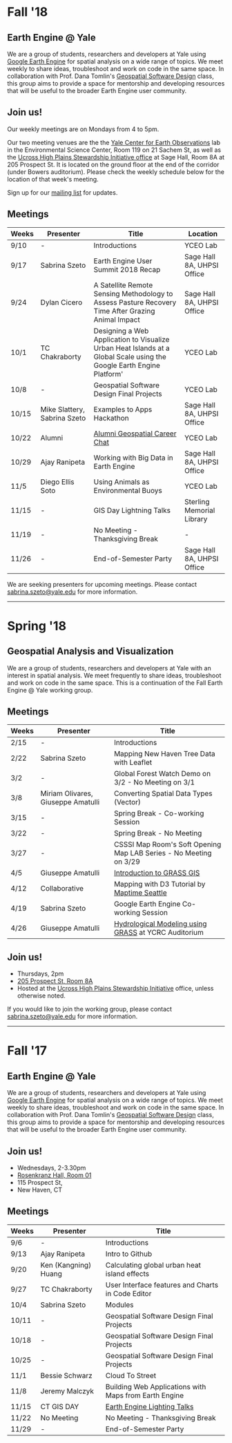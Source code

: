 # Fall '18

## Earth Engine @ Yale

We are a group of students, researchers and developers at Yale using [Google Earth Engine](https://earthengine.google.com) for spatial analysis on a wide range of topics. We meet weekly to share ideas, troubleshoot and work on code in the same space. In collaboration with Prof. Dana Tomlin's [Geospatial Software Design](https://environment.yale.edu/courses/2018-2019/detail/754/) class, this group aims to provide a space for mentorship and developing resources that will be useful to the broader Earth Engine user community.

## Join us!
Our weekly meetings are on Mondays from 4 to 5pm. 

Our two meeting venues are the the [Yale Center for Earth Observations](https://yceo.yale.edu) lab in the Environmental Science Center, Room 119 on 21 Sachem St, as well as the [Ucross High Plains Stewardship Initiative office](http://highplainsstewardship.org/) at Sage Hall, Room 8A at 205 Prospect St. It is located on the ground floor at the end of the corridor (under Bowers auditorium). Please check the weekly schedule below for the location of that week's meeting.

Sign up for our [mailing list](http://bit.ly/eeyalegroup) for updates.

## Meetings

| Weeks | Presenter            | Title                                             | Location       |
|-------|----------------------|---------------------------------------------------|----------------|
| 9/10  | -                    | Introductions                                     |YCEO Lab        |
| 9/17  | Sabrina Szeto        | Earth Engine User Summit 2018 Recap               |Sage Hall 8A, UHPSI Office |
| 9/24  | Dylan Cicero         | A Satellite Remote Sensing Methodology to Assess Pasture Recovery Time After Grazing Animal Impact                                               |Sage Hall 8A, UHPSI Office      |
| 10/1  | TC Chakraborty       | Designing a Web Application to Visualize Urban Heat Islands at a Global Scale using the Google Earth Engine Platform'                                               |YCEO Lab |
| 10/8  | -                  | Geospatial Software Design Final Projects                                               | YCEO Lab |
| 10/15 | Mike Slattery, Sabrina Szeto        | Examples to Apps Hackathon                         |Sage Hall 8A, UHPSI Office |
| 10/22 | Alumni                  | [Alumni Geospatial Career Chat](https://yale.zoom.us/meeting/register/e45d86aaa4a2eff8cde7dc3c8da9331e)                           |YCEO Lab |
| 10/29 | Ajay Ranipeta        | Working with Big Data in Earth Engine             | Sage Hall 8A, UHPSI Office |
| 11/5  | Diego Ellis Soto     | Using Animals as Environmental Buoys              | YCEO Lab |
| 11/15 | -                    | GIS Day Lightning Talks | Sterling Memorial Library      |
| 11/19 | -                    | No Meeting - Thanksgiving Break                   | - |
| 11/26 | -                    | End-of-Semester Party                             | Sage Hall 8A, UHPSI Office |

We are seeking presenters for upcoming meetings. Please contact sabrina.szeto@yale.edu for more information. 

---

# Spring '18

## Geospatial Analysis and Visualization

We are a group of students, researchers and developers at Yale with an interest in spatial analysis. We meet frequently to share ideas, troubleshoot and work on code in the same space. This is a continuation of the Fall Earth Engine @ Yale working group. 

## Meetings

| Weeks | Presenter            | Title                                             |
|-------|----------------------|---------------------------------------------------|
| 2/15  | -                    | Introductions                                     |
| 2/22  | Sabrina Szeto        | Mapping New Haven Tree Data with Leaflet          |
| 3/2   | -                    | Global Forest Watch Demo on 3/2 - No Meeting on 3/1     |
| 3/8   | Miriam Olivares, Giuseppe Amatulli                  | Converting Spatial Data Types (Vector)            |
| 3/15  | -                    | Spring Break - Co-working Session                 |
| 3/22  | -                    | Spring Break - No Meeting                         |
| 3/27  | -                  | CSSSI Map Room's Soft Opening Map LAB Series - No Meeting on 3/29       |
| 4/5   | Giuseppe Amatulli     | [Introduction to GRASS GIS](https://research.computing.yale.edu/training/geo-computation-bootcamps/introduction-grass-gis)|
| 4/12  | Collaborative     | Mapping with D3 Tutorial by [Maptime Seattle](http://maptimesea.github.io/2017/04/04/d3-mapping-II.html)|
| 4/19  | Sabrina Szeto     | Google Earth Engine Co-working Session |
| 4/26  | Giuseppe Amatulli | [Hydrological Modeling using GRASS](https://research.computing.yale.edu/training/geo-computation-bootcamps/hydrological-modeling-using-grass) at YCRC Auditorium

## Join us!
- Thursdays, 2pm
- [205 Prospect St, Room 8A](https://goo.gl/maps/mRz2HpD5b6U2)
- Hosted at the [Ucross High Plains Stewardship Initiative](http://highplainsstewardship.org) office, unless otherwise noted.

If you would like to join the working group, please contact sabrina.szeto@yale.edu for more information.  

---

# Fall '17

## Earth Engine @ Yale

We are a group of students, researchers and developers at Yale using [Google Earth Engine](https://earthengine.google.com) for spatial analysis on a wide range of topics. We meet weekly to share ideas, troubleshoot and work on code in the same space. In collaboration with Prof. Dana Tomlin's [Geospatial Software Design](https://environment.yale.edu/courses/2017-2018/detail/754/) class, this group aims to provide a space for mentorship and developing resources that will be useful to the broader Earth Engine user community.

## Join us!

- Wednesdays, 2-3.30pm
- [Rosenkranz Hall, Room 01](https://www.google.com/maps/place/Rosenkranz+Hall/@41.3147713,-72.9265229,17z/data=!3m1!4b1!4m5!3m4!1s0x89e7d9b7968fb1d5:0xab45b84002586254!8m2!3d41.3147713!4d-72.9243342)
- 115 Prospect St, 
- New Haven, CT

## Meetings

| Weeks | Presenter            | Title                                             |
|-------|----------------------|---------------------------------------------------|
| 9/6   | -                    | Introductions                                     |
| 9/13  | Ajay Ranipeta        | Intro to Github                                   |
| 9/20  | Ken (Kangning) Huang | Calculating global urban heat island effects      |
| 9/27  | TC Chakraborty       | User Interface features and Charts in Code Editor |
| 10/4  | Sabrina Szeto        | Modules                                           |
| 10/11 | -                    | Geospatial Software Design Final Projects         |
| 10/18 | -                    | Geospatial Software Design Final Projects         |
| 10/25 | -                    | Geospatial Software Design Final Projects         |
| 11/1  | Bessie Schwarz       | Cloud To Street                                   |
| 11/8  | Jeremy Malczyk       | Building Web Applications with Maps from Earth Engine       |
| 11/15 | CT GIS DAY           | [Earth Engine Lighting Talks](https://csssi.yale.edu/gisday2017)             |
| 11/22 | No Meeting           | No Meeting - Thanksgiving Break                   |
| 11/29 | -                    | End-of-Semester Party                             |
